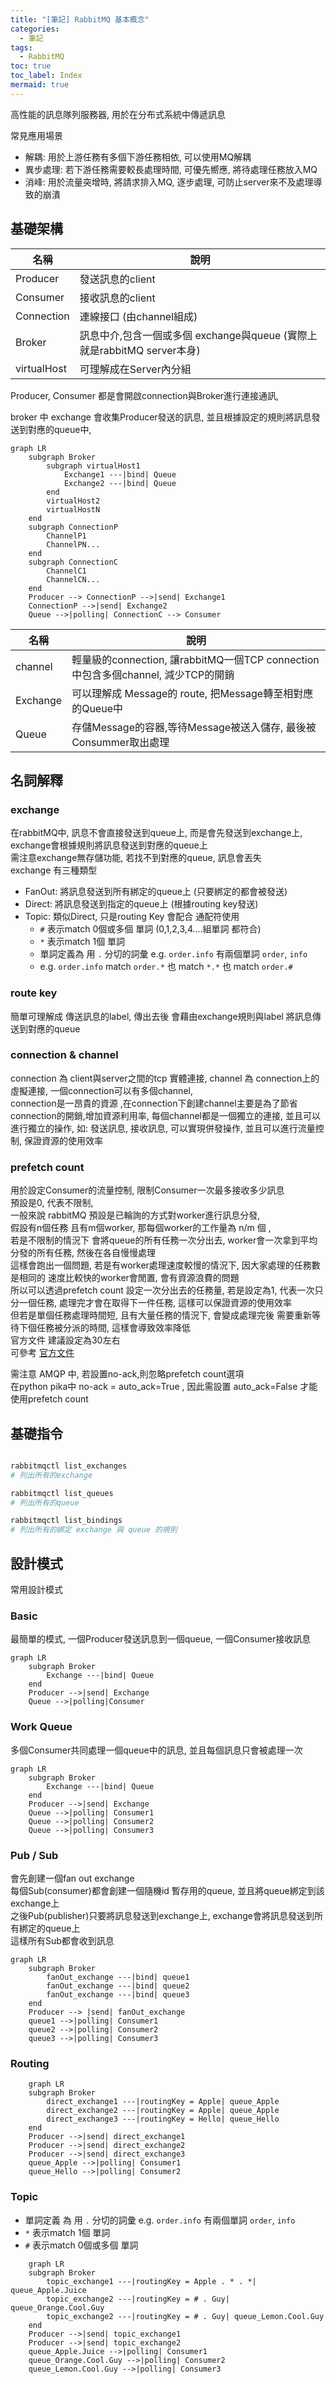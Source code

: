 ```yaml
---
title: "[筆記] RabbitMQ 基本概念"
categories:
  - 筆記
tags:
  - RabbitMQ
toc: true
toc_label: Index
mermaid: true
---
```


高性能的訊息隊列服務器, 用於在分布式系統中傳遞訊息

常見應用場景

- 解耦: 用於上游任務有多個下游任務相依, 可以使用MQ解耦
- 異步處理: 若下游任務需要較長處理時間, 可優先嚮應, 將待處理任務放入MQ
- 消峰: 用於流量突增時, 將請求排入MQ, 逐步處理, 可防止server來不及處理導致的崩潰

## 基礎架構

| 名稱          | 說明                                                   |
|-------------|------------------------------------------------------|
| Producer    | 發送訊息的client                                          |
| Consumer    | 接收訊息的client                                          |
| Connection  | 連線接口 (由channel組成)                                    |
| Broker      | 訊息中介,包含一個或多個 exchange與queue (實際上就是rabbitMQ server本身) |
| virtualHost | 可理解成在Server內分組                                       |

Producer, Consumer 都是會開啟connection與Broker進行連接通訊,

broker 中 exchange 會收集Producer發送的訊息, 並且根據設定的規則將訊息發送到對應的queue中,

```mermaid
graph LR
    subgraph Broker
        subgraph virtualHost1
            Exchange1 ---|bind| Queue
            Exchange2 ---|bind| Queue
        end
        virtualHost2
        virtualHostN
    end
    subgraph ConnectionP
        ChannelP1
        ChannelPN...
    end
    subgraph ConnectionC
        ChannelC1
        ChannelCN...
    end
    Producer --> ConnectionP -->|send| Exchange1
    ConnectionP -->|send| Exchange2
    Queue -->|polling| ConnectionC --> Consumer
```

| 名稱       | 說明                                                              |
|----------|-----------------------------------------------------------------|
| channel  | 輕量級的connection, 讓rabbitMQ一個TCP connection中包含多個channel, 減少TCP的開銷 |
| Exchange | 可以理解成 Message的 route, 把Message轉至相對應的Queue中                      |
| Queue    | 存儲Message的容器,等待Message被送入儲存, 最後被Consummer取出處理                   |

## 名詞解釋

### exchange

在rabbitMQ中, 訊息不會直接發送到queue上, 而是會先發送到exchange上, exchange會根據規則將訊息發送到對應的queue上  
需注意exchange無存儲功能, 若找不到對應的queue, 訊息會丟失  
exchange 有三種類型    

- FanOut: 將訊息發送到所有綁定的queue上 (只要綁定的都會被發送)
- Direct: 將訊息發送到指定的queue上 (根據routing key發送)
- Topic: 類似Direct, 只是routing Key 會配合 通配符使用
    - `#` 表示match 0個或多個 單詞  (0,1,2,3,4....組單詞 都符合)
    - `*` 表示match 1個 單詞
    - 單詞定義為 用 `.` 分切的詞彙 e.g. `order.info`  有兩個單詞 `order`, `info`  
    -  e.g. `order.info` match `order.*`  也 match `*.*` 也 match `order.#`

### route key

簡單可理解成 傳送訊息的label, 傳出去後 會藉由exchange規則與label 將訊息傳送到對應的queue

### connection & channel

connection 為 client與server之間的tcp 實體連接, channel 為 connection上的虛擬連接,
一個connection可以有多個channel,   
connection是一昂貴的資源 ,在connection下創建channel主要是為了節省connection的開銷,增加資源利用率,
每個channel都是一個獨立的連接, 並且可以進行獨立的操作, 如: 發送訊息, 接收訊息, 可以實現併發操作, 並且可以進行流量控制,
保證資源的使用效率

### prefetch count

用於設定Consumer的流量控制, 限制Consumer一次最多接收多少訊息  
預設是0, 代表不限制,  
一般來說 rabbitMQ 預設是已輪詢的方式對worker進行訊息分發,  
假設有n個任務 且有m個worker, 那每個worker的工作量為 n/m 個 ,  
若是不限制的情況下 會將queue的所有任務一次分出去, worker會一次拿到平均分發的所有任務, 然後在各自慢慢處理  
這樣會跑出一個問題, 若是有worker處理速度較慢的情況下, 因大家處理的任務數是相同的 速度比較快的worker會閒置,
會有資源浪費的問題  
所以可以透過prefetch count 設定一次分出去的任務量, 若是設定為1, 代表一次只分一個任務, 處理完才會在取得下一件任務,
這樣可以保證資源的使用效率  
但若是單個任務處理時間短, 且有大量任務的情況下, 會變成處理完後 需要重新等待下個任務被分派的時間, 這樣會導致效率降低  
官方文件 建議設定為30左右    
可參考 [官方文件](https://blog.rabbitmq.com/posts/2014/04/finding-bottlenecks-with-rabbitmq-3-3/)

需注意 AMQP 中, 若設置no-ack,則忽略prefetch count選項  
在python pika中 no-ack = auto_ack=True , 因此需設置 auto_ack=False 才能使用prefetch count

## 基礎指令

```bash

rabbitmqctl list_exchanges
# 列出所有的exchange

rabbitmqctl list_queues
# 列出所有的queue

rabbitmqctl list_bindings
# 列出所有的綁定 exchange 與 queue 的規則 

```


## 設計模式

常用設計模式

### Basic

最簡單的模式, 一個Producer發送訊息到一個queue, 一個Consumer接收訊息

```mermaid
graph LR
    subgraph Broker
        Exchange ---|bind| Queue
    end
    Producer -->|send| Exchange
    Queue -->|polling|Consumer
```

### Work Queue

多個Consumer共同處理一個queue中的訊息, 並且每個訊息只會被處理一次

```mermaid
graph LR
    subgraph Broker
        Exchange ---|bind| Queue
    end
    Producer -->|send| Exchange
    Queue -->|polling| Consumer1
    Queue -->|polling| Consumer2
    Queue -->|polling| Consumer3
```

### Pub / Sub

會先創建一個fan out exchange  
每個Sub(consumer)都會創建一個隨機id 暫存用的queue, 並且將queue綁定到該exchange上  
之後Pub(publisher)只要將訊息發送到exchange上, exchange會將訊息發送到所有綁定的queue上   
這樣所有Sub都會收到訊息

```mermaid
graph LR
    subgraph Broker
        fanOut_exchange ---|bind| queue1
        fanOut_exchange ---|bind| queue2
        fanOut_exchange ---|bind| queue3
    end
    Producer --> |send| fanOut_exchange
    queue1 -->|polling| Consumer1
    queue2 -->|polling| Consumer2
    queue3 -->|polling| Consumer3
```

### Routing

```mermaid
    graph LR
    subgraph Broker
        direct_exchange1 ---|routingKey = Apple| queue_Apple
        direct_exchange2 ---|routingKey = Apple| queue_Apple
        direct_exchange3 ---|routingKey = Hello| queue_Hello
    end
    Producer -->|send| direct_exchange1
    Producer -->|send| direct_exchange2
    Producer -->|send| direct_exchange3
    queue_Apple -->|polling| Consumer1
    queue_Hello -->|polling| Consumer2
```

### Topic

- 單詞定義 為 用 `.` 分切的詞彙 e.g. `order.info`  有兩個單詞 `order`, `info`
- `*` 表示match 1個 單詞
- `#` 表示match 0個或多個 單詞


```mermaid
    graph LR
    subgraph Broker
        topic_exchange1 ---|routingKey = Apple . * . *| queue_Apple.Juice
        topic_exchange2 ---|routingKey = # . Guy| queue_Orange.Cool.Guy
        topic_exchange2 ---|routingKey = # . Guy| queue_Lemon.Cool.Guy
    end
    Producer -->|send| topic_exchange1
    Producer -->|send| topic_exchange2
    queue_Apple.Juice -->|polling| Consumer1
    queue_Orange.Cool.Guy -->|polling| Consumer2
    queue_Lemon.Cool.Guy -->|polling| Consumer3
